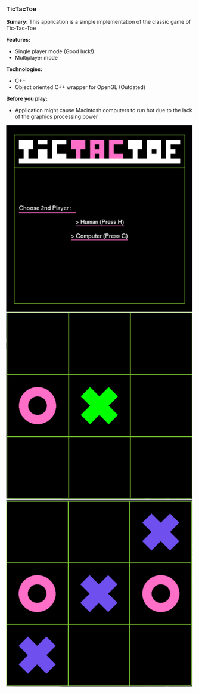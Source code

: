 ### TicTacToe
__Sumary:__
This application is a simple implementation of the classic game of Tic-Tac-Toe

__Features:__
* Single player mode (Good luck!)
* Multiplayer mode 

__Technologies:__
* C++
* Object oriented C++ wrapper for OpenGL (Outdated)

__Before you play:__
* Application might cause Macintosh computers to run hot due to the lack of the graphics processing power

<img src = "TicTacToe_Images/TicTacToe_Shot1.png" width = "500" height = "500">
<img src = "TicTacToe_Images/TicTacToe_Shot2.png" width = "500" height = "500">
<img src = "TicTacToe_Images/TicTacToe_Shot3.png" width = "500" height = "500">
